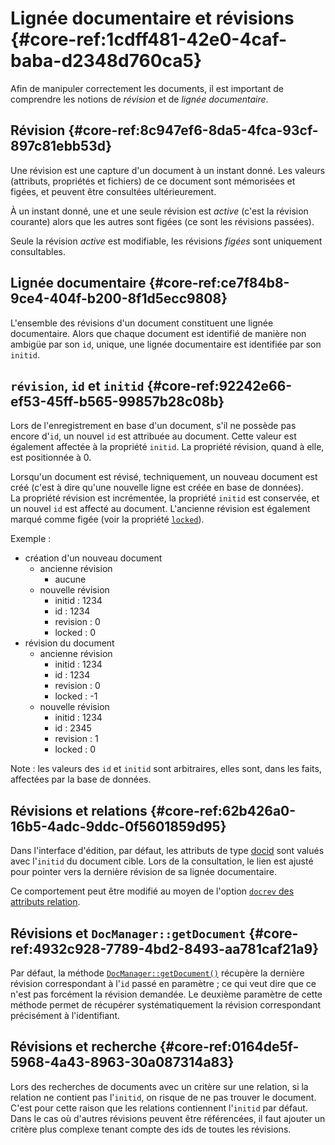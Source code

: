 # Lignée documentaire et révisions {#core-ref:1cdff481-42e0-4caf-baba-d2348d760ca5}

Afin de manipuler correctement les documents, il est important de comprendre
les notions de *révision* et de *lignée documentaire*.

## Révision {#core-ref:8c947ef6-8da5-4fca-93cf-897c81ebb53d}

Une révision est une capture d'un document à un instant donné. Les valeurs
(attributs, propriétés et fichiers) de ce document sont mémorisées et figées, et
peuvent être consultées ultérieurement.

À un instant donné, une et une seule révision est *active* (c'est la révision
courante) alors que les autres sont figées (ce sont les révisions passées).

Seule la révision *active* est modifiable, les révisions *figées* sont uniquement
consultables.

## Lignée documentaire {#core-ref:ce7f84b8-9ce4-404f-b200-8f1d5ecc9808}

L'ensemble des révisions d'un document constituent une lignée documentaire.
Alors que chaque document est identifié de manière non ambigüe par son `id`,
unique, une lignée documentaire est identifiée par son `initid`.

## `révision`, `id` et `initid` {#core-ref:92242e66-ef53-45ff-b565-99857b28c08b}

Lors de l'enregistrement en base d'un document, s'il ne possède pas encore d'`id`,
un nouvel `id` est attribuée au document. Cette valeur est également
affectée à la propriété `initid`. La propriété révision, quand à elle, est
positionnée à 0.

Lorsqu'un document est révisé, techniquement, un nouveau document est créé
(c'est à dire qu'une nouvelle ligne est créée en base de données).  
La propriété révision est incrémentée, la propriété `initid` est conservée, et un
nouvel `id` est affecté au document. L'ancienne révision est également marqué
comme figée (voir la propriété [`locked`][locked]).

Exemple :

-   création d'un nouveau document
    -   ancienne révision
        -   aucune
    -   nouvelle révision
        -   initid : 1234
        -   id : 1234
        -   revision : 0
        -   locked : 0
-   révision du document
    -   ancienne révision
        -   initid : 1234
        -   id : 1234
        -   revision : 0
        -   locked : -1
    -   nouvelle révision
        -   initid : 1234
        -   id : 2345
        -   revision : 1
        -   locked : 0

Note : les valeurs des `id` et `initid` sont arbitraires, elles sont, dans les
faits, affectées par la base de données.

## Révisions et relations {#core-ref:62b426a0-16b5-4adc-9ddc-0f5601859d95}

Dans l'interface d'édition, par défaut, les attributs de type [docid][docid]
sont valués avec l'`initid` du document cible. Lors de la consultation, le lien
est ajusté pour pointer vers la dernière révision de sa lignée documentaire.

Ce comportement peut être modifié au moyen de l'option [`docrev` des attributs
relation][docid].

## Révisions et `DocManager::getDocument` {#core-ref:4932c928-7789-4bd2-8493-aa781caf21a9}

Par défaut, la méthode [`DocManager::getDocument()`][getdocument] récupère la
dernière révision correspondant à l'`id` passé en paramètre ; ce qui veut dire
que ce n'est pas forcément la révision demandée. Le deuxième paramètre de
cette méthode permet de récupérer systématiquement la révision correspondant
précisément à l'identifiant.

## Révisions et recherche {#core-ref:0164de5f-5968-4a43-8963-30a087314a83}

Lors des recherches de documents avec un critère sur une relation, si la
relation ne contient pas l'`initid`, on risque de ne pas trouver le document.
C'est pour cette raison que les relations contiennent l'`initid` par défaut. Dans
le cas où d'autres révisions peuvent être référencées, il faut ajouter un
critère plus complexe tenant compte des ids de toutes les révisions.

<!-- links -->

[locked]: #core-ref:9aa8edfa-2f2a-11e2-aaec-838a12b40353
[docid]: #core-ref:d461d5f5-b635-47a0-944d-473c227587ab
[getdocument]:      #core-ref:dfa0762f-6ff3-4349-bd21-6442740d9dcc
